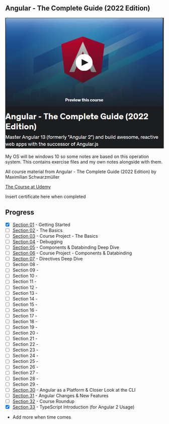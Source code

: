 ## Angular - The Complete Guide (2022 Edition)

![Angular](angular.png)

My OS will be windows 10 so some notes are based on this operation system. This contains exercise files and my own notes alongside with them.<br/>


All course material from Angular - The Complete Guide (2022 Edition) by Maximilian Schwarzmüller

[The Course at Udemy](https://www.udemy.com/course/the-complete-guide-to-angular-2/)   

Insert certificate here when completed

## Progress

- [x] [Section 01](https://github.com/developersCradle/angular-complete-guide/tree/main/Section%201%20Gettings%20Started) - Getting Started
- [ ] [Section 02](https://github.com/developersCradle/angular-complete-guide/tree/main/Section%202%20The%20Basics) - The Basics 
- [ ] [Section 03](#) - Course Project - The Basics
- [ ] [Section 04](#) - Debugging
- [ ] [Section 05](#) - Components & Databinding Deep Dive
- [ ] [Section 06](#) - Course Project - Components & Databinding
- [ ] [Section 07](#) - Directives Deep Dive
- [ ] Section 08 - 
- [ ] Section 09 - 
- [ ] Section 10 - 
- [ ] Section 11 - 
- [ ] Section 12 - 
- [ ] Section 13 - 
- [ ] Section 14 - 
- [ ] Section 15 - 
- [ ] Section 16 - 
- [ ] Section 17 - 
- [ ] Section 18 - 
- [ ] Section 19 - 
- [ ] Section 20 - 
- [ ] Section 21 - 
- [ ] Section 22 - 
- [ ] Section 23 - 
- [ ] Section 24 - 
- [ ] Section 25 - 
- [ ] Section 26 - 
- [ ] Section 27 - 
- [ ] Section 28 - 
- [ ] Section 29 - 
- [ ] [Section 30](#) - Angular as a Platform & Closer Look at the CLI
- [ ] [Section 31](#) - Angular Changes & New Features
- [ ] [Section 32](#) - Course Roundup
- [x] [Section 33](https://github.com/developersCradle/angular-complete-guide/tree/main/Section%2033%20TypeScript%20Introduction%20(for%20Angular%202%20Usage)) -  TypeScript Introduction (for Angular 2 Usage)
- Add more when time comes
